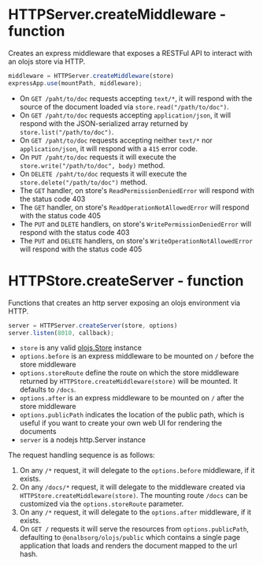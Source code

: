 HTTPServer.createMiddleware - function
============================================================================
Creates an express middleware that exposes a RESTFul API to interact with an
olojs store via HTTP.

```js
middleware = HTTPServer.createMiddleware(store)
expressApp.use(mountPath, middleware);
```
- On `GET /paht/to/doc` requests accepting `text/*`, it will respond with 
  the source of the document loaded via `store.read("/path/to/doc")`.
- On `GET /paht/to/doc` requests accepting `application/json`, it will 
  respond with the JSON-serialized array returned by 
  `store.list("/path/to/doc")`.
- On `GET /paht/to/doc` requests accepting neither `text/*` nor
  `application/json`, it will respond with a `415` error code.
- On `PUT /paht/to/doc` requests it will execute the 
  `store.write("/path/to/doc", body)` method.
- On `DELETE /paht/to/doc` requests it will execute the 
  `store.delete("/path/to/doc")` method.
- The `GET` handler, on store's `ReadPermissionDeniedError` will 
  respond with the status code 403 
- The `GET` handler, on store's `ReadOperationNotAllowedError` will 
  respond with the status code 405 
- The `PUT` and `DLETE` handlers, on store's `WritePermissionDeniedError` 
  will respond with the status code 403 
- The `PUT` and `DELETE` handlers, on store's `WriteOperationNotAllowedError` 
  will respond with the status code 405 
  
HTTPStore.createServer - function
============================================================================
Functions that creates an http server exposing an olojs environment via HTTP.

```js
server = HTTPServer.createServer(store, options)
server.listen(8010, callback);
```
- `store` is any valid [olojs.Store](./store.md) instance
- `options.before` is an express middleware to be mounted on `/` before
  the store middleware
- `options.storeRoute` define the route on which the store middleware
  returned by `HTTPStore.createMiddleware(store)` will be mounted. 
  It defaults to `/docs`.
- `options.after` is an express middleware to be mounted on `/` after
  the store middleware
- `options.publicPath` indicates the location of the public path, which is 
  useful if you want to create your own web UI for rendering the documents
- `server` is a nodejs http.Server instance

The request handling sequence is as follows:
  
1. On any `/*` request, it will delegate to the `options.before` middleware, 
   if it exists.
2. On any `/docs/*` request, it will delegate to the middleware created via
   `HTTPStore.createMiddleware(store)`. The mounting route `/docs` can be 
   customized via the `options.storeRoute` parameter.
3. On any `/*` request, it will delegate to the `options.after` middleware, 
   if it exists.
4. On `GET /` requests it will serve the resources from `options.publicPath`,
   defaulting to `@onalbsorg/olojs/public` which contains a single page 
   application that loads and renders the document mapped to the url hash.
  

